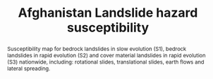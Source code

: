 ---
schema: rdl
title: Afghanistan Landslide hazard susceptibility
organization: GFDRR
filename: hzd-afg-ls-eq-suscept
resources:
  - name: Afghanistan Landslide hazard susceptibility
    aggregation_type: Grid
    format:
      - geotiff
    h-res: 30 m
    epsg: 32642 (WGS84 UTM42N)
    url: >-
      https://rdl-jkan-datasets.s3-ap-southeast-2.amazonaws.com/hazard/hzd-afg-ls-eq-susceptibility.zip
category:
  - Hazard
abstract: >-
  Susceptibility map for bedrock landslides in slow evolution (S1),  bedrock
  landslides in rapid evolution (S2) and cover material landslides in rapid
  evolution (S3) nationwide, including: rotational slides, translational slides,
  earth flows and lateral spreading.
notes: >-
  Susceptibility map for bedrock landslides in slow evolution (S1),  bedrock
  landslides in rapid evolution (S2) and cover material landslides in rapid
  evolution (S3) nationwide, including: rotational slides, translational slides,
  earth flows and lateral spreading.
source: AF-MHRA
model_date: '2016'
version: '1'
purpose: >-
  These maps have been derived on a nation-wide scale for the purpose of
  identifying high risk- areas on the district and provincial scale, from which
  decisions can be made on allocating efforts for more detailed site specific
  hazard and risk analysis. Use of this information on smaller scales should be
  applied with care. Importantly for on a local scale, it is often the case that
  more detailed case history and hazard information is required to perform such
  hazard and risk modelling, particularly where applied to dimension mitigation
  structures or strategies.
project: Afghanistan Multi-Hazard Risk Assessment (MHRA)
biblio_title: World Bank (2018) - Afghanistan Multi-Hazard Risk Assessment
biblio_url: 'https://www.gfdrr.org/sites/default/files/publication/Afghanistan_MHRA.pdf'
geo_coverage:
  - AFG
license: 'https://creativecommons.org/licenses/by-sa/4.0/'
maintainer: GFDRR
maintainer_email: contact@riskdatalibrary.org
hazard_type:
  - LS
  - LS
analysis_type: Probabilistic
geo_area: ''
time_start: ''
time_end: ''
time_span: ''
time_year: ''
calculation_method: Simulated
frequency_type:
  - N/A
return_period: ''
occurrence_time_start: '1950'
occurrence_time_end: '2001'
occurrence_time_span: 50 years
description: ''
process_type:
  - LSL
imt:
  - I_DF_m3/s2
data_uncertainty: ''
---